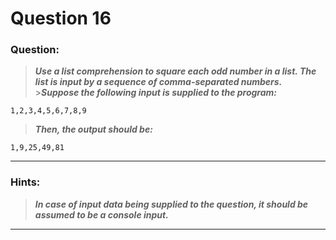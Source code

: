 # Question 16

### **Question:**

> **_Use a list comprehension to square each odd number in a list. The list is input by a sequence of comma-separated numbers._** >**_Suppose the following input is supplied to the program:_**
```
1,2,3,4,5,6,7,8,9
```

> **_Then, the output should be:_**
```
1,9,25,49,81
```

---

### Hints:

> **_In case of input data being supplied to the question, it should be assumed to be a console input._**
---
